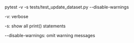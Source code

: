 pytest -v -s tests/test_update_dataset.py --disable-warnings

-v: verbose

-s: show all print() statements

--disable-warnings: omit warning messages